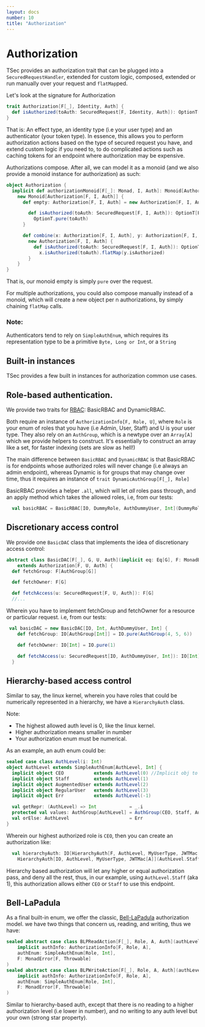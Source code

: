 ```yaml
---
layout: docs
number: 10
title: "Authorization"
---
```


# Authorization

TSec provides an authorization trait that can be plugged into a `SecuredRequestHandler`, extended for custom logic,
composed, extended or run manually over your request and `flatMap`ped.

Let's look at the signature for Authorization

```scala
trait Authorization[F[_], Identity, Auth] {
  def isAuthorized(toAuth: SecuredRequest[F, Identity, Auth]): OptionT[F, SecuredRequest[F, Identity, Auth]]
}
```

That is: An effect type, an identity type (i.e your user type) and an authenticator (your token type). 
In essence, this allows you to perform authorization actions based on the type of secured request you have, and extend custom
logic if you need to, to do complicated actions such as caching tokens for an endpoint where authorization may be expensive.

Authorizations compose. After all, we can model it as a monoid (and we also provide a monoid instance for authorization)
 as such:
 
```scala
object Authorization {
  implicit def authorizationMonoid[F[_]: Monad, I, Auth]: Monoid[Authorization[F, I, Auth]] =
    new Monoid[Authorization[F, I, Auth]] {
      def empty: Authorization[F, I, Auth] = new Authorization[F, I, Auth] {

        def isAuthorized(toAuth: SecuredRequest[F, I, Auth]): OptionT[F, SecuredRequest[F, I, Auth]] =
          OptionT.pure(toAuth)
      }

      def combine(x: Authorization[F, I, Auth], y: Authorization[F, I, Auth]): Authorization[F, I, Auth] =
        new Authorization[F, I, Auth] {
          def isAuthorized(toAuth: SecuredRequest[F, I, Auth]): OptionT[F, SecuredRequest[F, I, Auth]] =
            x.isAuthorized(toAuth).flatMap(y.isAuthorized)
        }
    }
}
``` 

That is, our monoid empty is simply `pure` over the request.

For multiple authorizations, you could also compose manually instead of a monoid, which will create a new object
per n authorizations, by simply chaining `flatMap` calls.

### Note:

Authenticators tend to rely on `SimpleAuthEnum`, which requires its representation type to be a primitive `Byte, Long or Int`,
or a `String`

## Built-in instances

TSec provides a few built in instances for authorization common use cases.

## Role-based authentication.

We provide two traits for [RBAC](https://en.wikipedia.org/wiki/Role-based_access_control): BasicRBAC and DynamicRBAC.

Both require an instance of `AuthorizationInfo[F, Role, U]`, where `Role` is your enum of roles that you have 
(i.e Admin, User, Staff) and U is your user type. They also rely on an `AuthGroup`, which is a newtype over an `Array[A]`
which we provide helpers to construct. It's essentially to construct an array like a set, for faster indexing (sets are slow as hell!)

The main difference between `BasicRBAC` and `DynamicRBAC` is that BasicRBAC is for endpoints whose authorized roles
will never change (i.e always an admin endpoint), whereas Dynamic is for groups that may change over time, thus
it requires an instance of `trait DynamicAuthGroup[F[_], Role]`

BasicRBAC provides a helper `.all`, which will let _all_ roles pass through, and an apply method which takes
the allowed roles, i.e, from our tests:


```scala
  val basicRBAC = BasicRBAC[IO, DummyRole, AuthDummyUser, Int](DummyRole.Admin, DummyRole.Other) //Where DummyRole is some auth role
```


## Discretionary access control

We provide one `BasicDAC` class that implements the idea of discretionary access control:

```scala
abstract class BasicDAC[F[_], G, U, Auth](implicit eq: Eq[G], F: MonadError[F, Throwable])
    extends Authorization[F, U, Auth] {
  def fetchGroup: F[AuthGroup[G]]

  def fetchOwner: F[G]

  def fetchAccess(u: SecuredRequest[F, U, Auth]): F[G]
  //...
```

Wherein you have to implement fetchGroup and fetchOwner for a resource or particular request. i.e, from our tests:

```scala
 val basicDAC = new BasicDAC[IO, Int, AuthDummyUser, Int] {
    def fetchGroup: IO[AuthGroup[Int]] = IO.pure(AuthGroup(4, 5, 6))

    def fetchOwner: IO[Int] = IO.pure(1)

    def fetchAccess(u: SecuredRequest[IO, AuthDummyUser, Int]): IO[Int] = IO.pure(u.identity.id)
  }
```

## Hierarchy-based access control

Similar to say, the linux kernel, wherein you have roles that could be numerically represented in a hierarchy,
we have a `HierarchyAuth` class.

Note:
* The highest allowed auth level is 0, like the linux kernel.
* Higher authorization means smaller in number
* Your authorization enum must be numerical.

As an example, an auth enum could be:

```scala
sealed case class AuthLevel(i: Int)
object AuthLevel extends SimpleAuthEnum[AuthLevel, Int] {
  implicit object CEO           extends AuthLevel(0) //Implicit obj to get over SI-7046 which still pops up sometimes
  implicit object Staff         extends AuthLevel(1)
  implicit object AugmentedUser extends AuthLevel(2)
  implicit object RegularUser   extends AuthLevel(3)
  implicit object Err           extends AuthLevel(-1)

  val getRepr: (AuthLevel) => Int            = _.i
  protected val values: AuthGroup[AuthLevel] = AuthGroup(CEO, Staff, AugmentedUser, RegularUser)
  val orElse: AuthLevel                      = Err
}
```

Wherein our highest authorized role is `CEO`, then you can create an authorization like:

```scala
  val hierarchyAuth: IO[HierarchyAuth[F, AuthLevel, MyUserType, JWTMac[A]]] = 
    HierarchyAuth[IO, AuthLevel, MyUserType, JWTMac[A]](AuthLevel.Staff) 
```

Hierarchy based authorization will let any higher or equal authorization pass, and deny all the rest,
thus, in our example, using `AuthLevel.Staff` (aka 1), this authorization allows either `CEO` or `Staff` to use
this endpoint. 

## Bell-LaPadula

As a final built-in enum, we offer the classic, [Bell-LaPadula](https://en.wikipedia.org/wiki/Bell%E2%80%93LaPadula_model)
authorization model. we have two things that concern us, reading, and writing, thus we have:

```scala
sealed abstract case class BLPReadAction[F[_], Role, A, Auth](authLevel: Role)(
    implicit authInfo: AuthorizationInfo[F, Role, A],
    authEnum: SimpleAuthEnum[Role, Int],
    F: MonadError[F, Throwable]
)
sealed abstract case class BLPWriteAction[F[_], Role, A, Auth](authLevel: Role)(
    implicit authInfo: AuthorizationInfo[F, Role, A],
    authEnum: SimpleAuthEnum[Role, Int],
    F: MonadError[F, Throwable]
) 
```

Similar to hierarchy-based auth, except that there is no reading to a higher authorization level (i.e lower in number),
and no writing to any auth level but your own (strong star property).